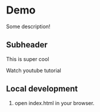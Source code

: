 # Demo

Some description!

## Subheader
This is super cool

Watch youtube tutorial

## Local development
1. open index.html in your browser.